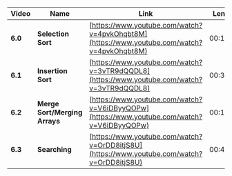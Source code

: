 | Video   | Name                                                                             | Link                                                                                       | Length   |
| ------- | -------------------------------------------------------------------------------- | ------------------------------------------------------------------------------------------ | -------- |
| **6.0**| **Selection Sort**                                                              | [https://www.youtube.com/watch?v=4pvkOhqbt8M](https://www.youtube.com/watch?v=4pvkOhqbt8M) | 00:19:51 |
| **6.1**| **Insertion Sort**                                                              | [https://www.youtube.com/watch?v=3vTR9dQQDL8](https://www.youtube.com/watch?v=3vTR9dQQDL8) | 00:30:35 |
| **6.2**| **Merge Sort/Merging Arrays**                                                   | [https://www.youtube.com/watch?v=V6iDByyQOPw](https://www.youtube.com/watch?v=V6iDByyQOPw) | 00:19:53 |
| **6.3**| **Searching**                                                                   | [https://www.youtube.com/watch?v=OrDD8itjS8U](https://www.youtube.com/watch?v=OrDD8itjS8U) | 00:42:04 |


